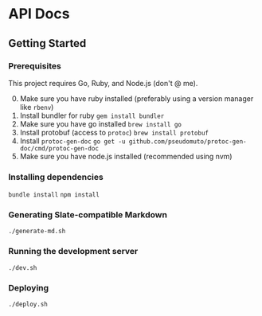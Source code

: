 API Docs
========

Getting Started
---------------

### Prerequisites

This project requires Go, Ruby, and Node.js (don't @ me).

0. Make sure you have ruby installed (preferably using a version manager like `rbenv`)
1. Install bundler for ruby
`gem install bundler`
2. Make sure you have go installed
`brew install go`
3. Install protobuf (access to `protoc`)
`brew install protobuf`
4. Install `protoc-gen-doc`
`go get -u github.com/pseudomuto/protoc-gen-doc/cmd/protoc-gen-doc`
5. Make sure you have node.js installed (recommended using nvm)

### Installing dependencies

`bundle install`
`npm install`

### Generating Slate-compatible Markdown

`./generate-md.sh`

### Running the development server

`./dev.sh`

### Deploying

`./deploy.sh`